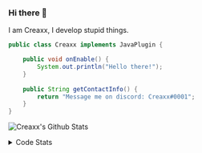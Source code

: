 ### Hi there 👋

I am Creaxx, I develop stupid things. 

```java
public class Creaxx implements JavaPlugin {

    public void onEnable() {
        System.out.println("Hello there!");
    }
    
    public String getContactInfo() {
        return "Message me on discord: Creaxx#0001";
    }
}
```

![Creaxx's Github Stats](https://github-readme-stats.vercel.app/api?username=CreaxxOG&show_icons=true&theme=dark&count_private=true)

<details>
  <summary>Code Stats</summary>

<!--START_SECTION:waka-->
![Code Time](http://img.shields.io/badge/Code%20Time-1%2C380%20hrs%2032%20mins-blue)

![Lines of code](https://img.shields.io/badge/From%20Hello%20World%20I%27ve%20Written-609.0%20thousand%20lines%20of%20code-blue)

**🐱 My GitHub Data** 

> 📦 104.0 kB Used in GitHub's Storage 
 > 
> 🏆 2,065 Contributions in the Year 2023
 > 
> 🚫 Not Opted to Hire
 > 
> 📜 4 Public Repositories 
 > 
> 🔑 3 Private Repositories 
 > 
**I'm a Night 🦉** 

```text
🌞 Morning                286 commits         ██░░░░░░░░░░░░░░░░░░░░░░░   07.06 % 
🌆 Daytime                1710 commits        ███████████░░░░░░░░░░░░░░   42.20 % 
🌃 Evening                1975 commits        ████████████░░░░░░░░░░░░░   48.74 % 
🌙 Night                  81 commits          ░░░░░░░░░░░░░░░░░░░░░░░░░   02.00 % 
```
📅 **I'm Most Productive on Saturday** 

```text
Monday                   507 commits         ███░░░░░░░░░░░░░░░░░░░░░░   12.51 % 
Tuesday                  562 commits         ███░░░░░░░░░░░░░░░░░░░░░░   13.87 % 
Wednesday                591 commits         ████░░░░░░░░░░░░░░░░░░░░░   14.59 % 
Thursday                 627 commits         ████░░░░░░░░░░░░░░░░░░░░░   15.47 % 
Friday                   391 commits         ██░░░░░░░░░░░░░░░░░░░░░░░   09.65 % 
Saturday                 722 commits         ████░░░░░░░░░░░░░░░░░░░░░   17.82 % 
Sunday                   652 commits         ████░░░░░░░░░░░░░░░░░░░░░   16.09 % 
```


📊 **This Week I Spent My Time On** 

```text
💬 Programming Languages: 
Java                     8 hrs 25 mins       ████████████████░░░░░░░░░   62.62 % 
Kotlin                   4 hrs 10 mins       ████████░░░░░░░░░░░░░░░░░   31.03 % 
XML                      50 mins             ██░░░░░░░░░░░░░░░░░░░░░░░   06.24 % 
YAML                     0 secs              ░░░░░░░░░░░░░░░░░░░░░░░░░   00.05 % 
GitIgnore file           0 secs              ░░░░░░░░░░░░░░░░░░░░░░░░░   00.04 % 

🔥 Editors: 
IntelliJ                 13 hrs 26 mins      █████████████████████████   100.00 % 
```

**I Mostly Code in Java** 

```text
Java                     57 repos            ███████████████████░░░░░░   76.00 % 
Kotlin                   10 repos            ███░░░░░░░░░░░░░░░░░░░░░░   13.33 % 
CSS                      2 repos             █░░░░░░░░░░░░░░░░░░░░░░░░   02.67 % 
JavaScript               2 repos             █░░░░░░░░░░░░░░░░░░░░░░░░   02.67 % 
EJS                      1 repo              ░░░░░░░░░░░░░░░░░░░░░░░░░   01.33 % 
```




 Last Updated on 02/07/2023 18:24:03 UTC
<!--END_SECTION:waka-->
</details>
